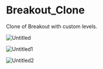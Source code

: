 # Breakout_Clone
 Clone of Breakout with custom levels.
 
![Untitled](https://user-images.githubusercontent.com/35128994/130320186-293fe865-9be7-47bd-a487-221e990ca691.png)




![Untitled1](https://user-images.githubusercontent.com/35128994/130320436-f29d7ca8-be09-46c9-86ed-dc3996aaf634.png)




![Untitled2](https://user-images.githubusercontent.com/35128994/130320437-8fcf4d57-c0b5-4b02-be4e-d2deefab0f55.png)

